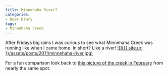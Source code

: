 ```yaml
---
title: Minnehaha River?
categories:
- Dear Diary
tags:
- Minnehaha Creek
---
```


After Fridays big rains I was curious to see what Minnehaha Creek was running like when I came home. In short? Like a river!
[![]({{ site.url }}/assets/posts/2011/minnehaha-river.jpg)](http://thingelstad.com/s/minnehaha-river/photo13-4/img)

For a fun comparison look back to [this picture of the creek in February](/thingelstad/february-minnehaha-creek-at-dusk) from nearly the same spot.

